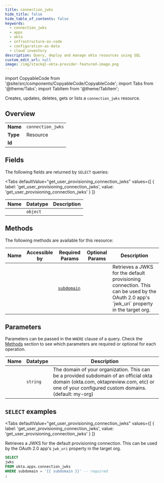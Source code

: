 ```yaml
--- 
title: connection_jwks
hide_title: false
hide_table_of_contents: false
keywords:
  - connection_jwks
  - apps
  - okta
  - infrastructure-as-code
  - configuration-as-data
  - cloud inventory
description: Query, deploy and manage okta resources using SQL
custom_edit_url: null
image: /img/stackql-okta-provider-featured-image.png
---
```


import CopyableCode from '@site/src/components/CopyableCode/CopyableCode';
import Tabs from '@theme/Tabs';
import TabItem from '@theme/TabItem';

Creates, updates, deletes, gets or lists a <code>connection_jwks</code> resource.

## Overview
<table><tbody>
<tr><td><b>Name</b></td><td><code>connection_jwks</code></td></tr>
<tr><td><b>Type</b></td><td>Resource</td></tr>
<tr><td><b>Id</b></td><td><CopyableCode code="okta.apps.connection_jwks" /></td></tr>
</tbody></table>

## Fields

The following fields are returned by `SELECT` queries:

<Tabs
    defaultValue="get_user_provisioning_connection_jwks"
    values={[
        { label: 'get_user_provisioning_connection_jwks', value: 'get_user_provisioning_connection_jwks' }
    ]}
>
<TabItem value="get_user_provisioning_connection_jwks">

<table>
<thead>
    <tr>
    <th>Name</th>
    <th>Datatype</th>
    <th>Description</th>
    </tr>
</thead>
<tbody>
<tr>
    <td><CopyableCode code="jwks" /></td>
    <td><code>object</code></td>
    <td></td>
</tr>
</tbody>
</table>
</TabItem>
</Tabs>

## Methods

The following methods are available for this resource:

<table>
<thead>
    <tr>
    <th>Name</th>
    <th>Accessible by</th>
    <th>Required Params</th>
    <th>Optional Params</th>
    <th>Description</th>
    </tr>
</thead>
<tbody>
<tr>
    <td><a href="#get_user_provisioning_connection_jwks"><CopyableCode code="get_user_provisioning_connection_jwks" /></a></td>
    <td><CopyableCode code="select" /></td>
    <td><a href="#parameter-subdomain"><code>subdomain</code></a></td>
    <td></td>
    <td>Retrieves a JWKS for the default provisioning connection.  This can be used by the OAuth 2.0 app's `jwk_uri` property in the target org.</td>
</tr>
</tbody>
</table>

## Parameters

Parameters can be passed in the `WHERE` clause of a query. Check the [Methods](#methods) section to see which parameters are required or optional for each operation.

<table>
<thead>
    <tr>
    <th>Name</th>
    <th>Datatype</th>
    <th>Description</th>
    </tr>
</thead>
<tbody>
<tr id="parameter-subdomain">
    <td><CopyableCode code="subdomain" /></td>
    <td><code>string</code></td>
    <td>The domain of your organization. This can be a provided subdomain of an official okta domain (okta.com, oktapreview.com, etc) or one of your configured custom domains. (default: my-org)</td>
</tr>
</tbody>
</table>

## `SELECT` examples

<Tabs
    defaultValue="get_user_provisioning_connection_jwks"
    values={[
        { label: 'get_user_provisioning_connection_jwks', value: 'get_user_provisioning_connection_jwks' }
    ]}
>
<TabItem value="get_user_provisioning_connection_jwks">

Retrieves a JWKS for the default provisioning connection.  This can be used by the OAuth 2.0 app's `jwk_uri` property in the target org.

```sql
SELECT
jwks
FROM okta.apps.connection_jwks
WHERE subdomain = '{{ subdomain }}' -- required
;
```
</TabItem>
</Tabs>
